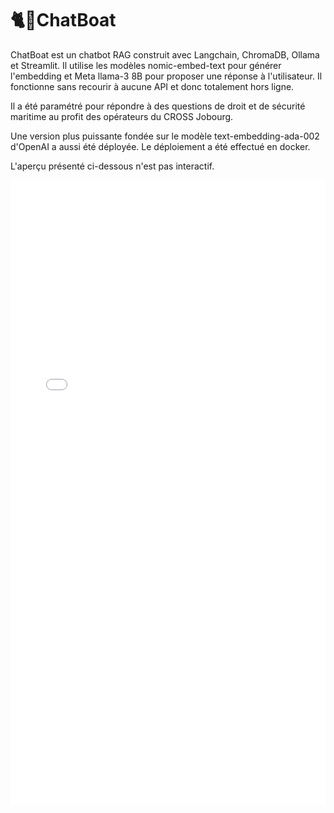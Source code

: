 
<html lang="fr">
<head>
    <meta charset="UTF-8">
    <meta name="viewport" content="width=device-width, initial-scale=1.0">
    <title>🐈🚢ChatBoat</title>
</head>
<body>
    <h1>🐈🚢ChatBoat</h1>
    <p>ChatBoat est un chatbot RAG construit avec Langchain, ChromaDB, Ollama et Streamlit. Il utilise les modèles nomic-embed-text pour générer l'embedding et Meta llama-3 8B pour proposer une réponse à l'utilisateur. Il fonctionne sans recourir à aucune API et donc totalement hors ligne.</p>
    <p>Il a été paramétré pour répondre à des questions de droit et de sécurité maritime au profit des opérateurs du CROSS Jobourg. </p>
    <p>Une version plus puissante fondée sur le modèle text-embedding-ada-002 d'OpenAI a aussi été déployée. Le déploiement a été effectué en docker.</p>
    <p>L'aperçu présenté ci-dessous n'est pas interactif.</p>
    <iframe src="streamlit_app_bis · Streamlit.html" width="100%" height="1000px" frameborder="0"></iframe>
</body>
</html>

